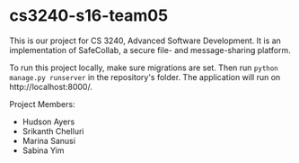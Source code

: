 # cs3240-s16-team05

This is our project for CS 3240, Advanced Software Development. It is an implementation of SafeCollab, a secure file- and message-sharing platform.

To run this project locally, make sure migrations are set. Then run ```python manage.py runserver``` in the repository's folder. The application will run on http://localhost:8000/.

Project Members:
- Hudson Ayers
- Srikanth Chelluri
- Marina Sanusi
- Sabina Yim
